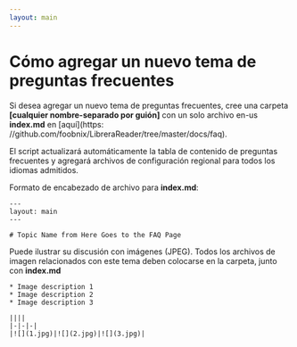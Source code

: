 ```yaml
---
layout: main
---
```


# Cómo agregar un nuevo tema de preguntas frecuentes

Si desea agregar un nuevo tema de preguntas frecuentes, cree una carpeta **[cualquier nombre-separado por guión]** con un solo archivo en-us **index.md** en [aquí](https: //github.com/foobnix/LibreraReader/tree/master/docs/faq).

El script actualizará automáticamente la tabla de contenido de preguntas frecuentes y agregará archivos de configuración regional para todos los idiomas admitidos.

Formato de encabezado de archivo para **index.md**:

```
---
layout: main
---

# Topic Name from Here Goes to the FAQ Page
```

Puede ilustrar su discusión con imágenes (JPEG). Todos los archivos de imagen relacionados con este tema deben colocarse en la carpeta, junto con **index.md**

```
* Image description 1
* Image description 2
* Image description 3

||||
|-|-|-|
|![](1.jpg)|![](2.jpg)|![](3.jpg)|
```
